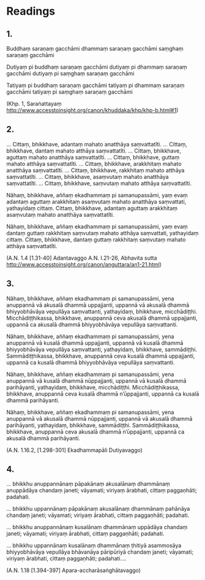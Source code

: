 # Readings

## 1. 
Buddhaṃ saraṇaṃ gacchāmi
dhammaṃ saraṇaṃ gacchāmi
saṃghaṃ saraṇaṃ gacchāmi

Dutiyaṃ pi buddhaṃ saraṇaṃ gacchāmi
dutiyaṃ pi dhammaṃ saraṇaṃ gacchāmi
dutiyaṃ pi saṃghaṃ saraṇaṃ gacchāmi

Tatiyaṃ pi buddhaṃ saraṇaṃ gacchāmi
tatiyaṃ pi dhammaṃ saraṇaṃ gacchāmi
tatiyaṃ pi saṃghaṃ saraṇaṃ gacchāmi

(Khp. 1, Saraṅattayaṃ
http://www.accesstoinsight.org/canon/khuddaka/khp/khp-b.html#1)

## 2.
... Cittaṃ, bhikkhave, adantaṃ mahato anatthāya saṃvattatîti.
... Cittaṃ, bhikkhave, dantaṃ mahato atthāya saṃvattatîti.
... Cittaṃ, bhikkhave, aguttaṃ mahato anatthāya saṃvattatîti.
... Cittaṃ, bhikkhave, guttaṃ mahato atthāya saṃvattatîti.
... Cittaṃ, bhikkhave, arakkhitaṃ mahato anatthāya saṃvattatîti.
... Cittaṃ, bhikkhave, rakkhitaṃ mahato atthāya saṃvattatîti.
... Cittaṃ, bhikkhave, asaṃvutaṃ mahato anatthāya saṃvattatîti.
... Cittaṃ, bhikkhave, saṃvutaṃ mahato atthāya saṃvattatîti.

Nâhaṃ, bhikkhave, aññaṃ ekadhammaṃ pi samanupassāmi, yaṃ evaṃ adantaṃ
aguttaṃ arakkhitaṃ asaṃvutaṃ mahato anatthāya saṃvattati, yathayidaṃ cittaṃ.
Cittaṃ, bhikkhave, adantaṃ aguttaṃ arakkhitaṃ asaṃvutaṃ mahato anatthāya
saṃvattatîti.

Nâhaṃ, bhikkhave, aññaṃ ekadhammaṃ pi samanupassāmi, yaṃ evaṃ dantaṃ
guttaṃ rakkhitaṃ saṃvutaṃ mahato atthāya saṃvattati, yathayidaṃ cittaṃ. Cittaṃ,
bhikkhave, dantaṃ guttaṃ rakkhitaṃ saṃvutaṃ mahato atthāya saṃvattatîti.

(A.N. 1.4 [1.31-40] Adantavaggo
A.N. I.21-26, Abhavita sutta
http://www.accesstoinsight.org/canon/anguttara/an1-21.html)

## 3.
Nâhaṃ, bhikkhave, aññaṃ ekadhammaṃ pi samanupassāmi, yena anuppannā vā
akusalā dhammā uppajjanti, uppannā vā akusalā dhammā bhiyyobhāvāya vepullāya
saṃvattanti, yathayidaṃ, bhikkhave, micchādiṭṭhi. Micchādiṭṭhikassa, bhikkhave,
anuppannā ceva akusalā dhammā uppajjanti, uppannā ca akusalā dhammā bhiyyobhāvāya
vepullāya saṃvattanti.

Nâhaṃ, bhikkhave, aññaṃ ekadhammaṃ pi samanupassāmi, yena anuppannā vā
kusalā dhammā uppajjanti, uppannā vā kusalā dhammā bhiyyobhāvāya vepullāya
saṃvattanti, yathayidaṃ, bhikkhave, sammādiṭṭhi. Sammādiṭṭhikassa, bhikkhave,
anuppannā ceva kusalā dhammā uppajjanti, uppannā ca kusalā dhammā bhiyyobhāvāya
vepullāya saṃvattanti.

Nâhaṃ, bhikkhave, aññaṃ ekadhammaṃ pi samanupassāmi, yena anuppannā vā
kusalā dhammā nūppajjanti, uppannā vā kusalā dhammā parihāyanti, yathayidaṃ,
bhikkhave, micchādiṭṭhi. Micchādiṭṭhikassa, bhikkhave, anuppannā ceva kusalā dhammā
n’ūppajjanti, uppannā ca kusalā dhammā parihāyanti.

Nâhaṃ, bhikkhave, aññaṃ ekadhammaṃ pi samanupassāmi, yena anuppannā vā
akusalā dhammā nūppajjanti, uppannā vā akusalā dhammā parihāyanti, yathayidaṃ,
bhikkhave, sammādiṭṭhi. Sammādiṭṭhikassa, bhikkhave, anuppannā ceva akusalā dhammā
n’ūppajjanti, uppannā ca akusalā dhammā parihāyanti.

(A.N. 1.16.2, [1.298-301] Ekadhammapāli Dutiyavaggo)

## 4.
… bhikkhu anuppannānaṃ pāpakānaṃ akusalānaṃ dhammānaṃ anuppādāya
chandaṃ janeti; vāyamati; viriyaṃ ārabhati, cittaṃ paggaṇhāti; padahati.

… bhikkhu uppannānaṃ pāpakānaṃ akusalānaṃ dhammānaṃ pahānāya chandaṃ
janeti; vāyamati; viriyaṃ ārabhati, cittaṃ paggaṇhāti; padahati.

… bhikkhu anuppannānaṃ kusalānaṃ dhammānaṃ uppādāya chandaṃ janeti;
vāyamati; viriyaṃ ārabhati, cittaṃ paggaṇhāti; padahati.

… bhikkhu uppannānaṃ kusalānaṃ dhammānaṃ ṭhitiyā asammosāya
bhiyyobhāvāya vepullāya bhāvanāya pāripūriyā chandaṃ janeti; vāyamati; viriyaṃ
ārabhati, cittaṃ paggaṇhāti; padahati.…

(A.N. 1.18 [1.394-397] Apara-accharāsaṅghātavaggo)
